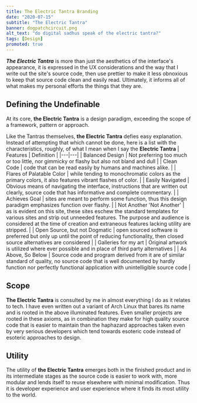 ```yaml
---
title: The Electric Tantra Branding
date: "2020-07-15"
subtitle: "The Electric Tantra"
banner: dogpatchcircuit.png
alt_text: "do digital sadhus speak of the electric tantra?"
tags: [Design]
promoted: true
---
```


_**The Electric Tantra**_ is more than just the aesthetics of the interface's appearance, it is expressed in the UX considerations and the way that I write out the site's source code, then use prettier to make it less obnoxious to keep that source code clean and easily read. Ultimately, it informs all of what makes my personal efforts the things that they are.


## Defining the Undefinable 
At its core, **the Electric Tantra** is a design paradigm, exceeding the scope of a framework, pattern or approach.

Like the Tantras themselves, **the Electric Tantra** defies easy explanation. Instead of attempting that which cannot be done, here is a list with the characteristics, roughly, of what I mean when I say the **Electric Tantra**
| Features | Definition |
|---|---|
| Balanced Design | Not preferring too much or too little, nor gimmicky or flashy but also not bland and dull |
| Clean Code | code that can be read easily by humans and machines alike. |
| Flares of Palatable Color | while tending to monochromatic colors as the primary colors, it also features vibrant flashes of color. |
| Easily Navigated | Obvious means of navigating the interface, instructions that are written out clearly, source code that has informative and complete commentary. |
| Achieves Goal | sites are meant to perform some function, thus this design paradigm emphasizes function over flashy. |
| Not Another 'Not Another' | as is evident on this site, these sites eschew the standard templates for various sites and strip out unneeded features. The purpose and audience is considered at the time of creation and extraneous features lacking utility are stripped.  |
| Open Source, but not Dogmatic | open sourced software is preferred but only up until the point of reducing functionality, then closed source alternatives are considered |
| Galleries for my art | Original artwork is utilized where ever possible and in place of third party alternatives |
| As Above, So Below | Source code and program derived from it are of similar standard of quality, no source code that is well documented by hardly function nor perfectly functional application with unintelligible source code |


## Scope 

**The Electric Tantra** is consulted by me in almost everything I do as it relates to tech. I have even written out a variant of Arch Linux that bares its name and is rooted in the above illuminated features. Even smaller projects are rooted in these axioms, as in combination they make for high quality source code that is easier to maintain than the haphazard approaches taken even by very serious developers which tend towards esoteric code instead of esoteric approaches to design.

## Utility 
The utility of **the Electric Tantra** emerges both in the finished product and in its intermediate stages as the source code is easier to work with, more modular and lends itself to reuse elsewhere with minimal modification. Thus it is developer experience and user experience where it finds its most utility to the world. 


